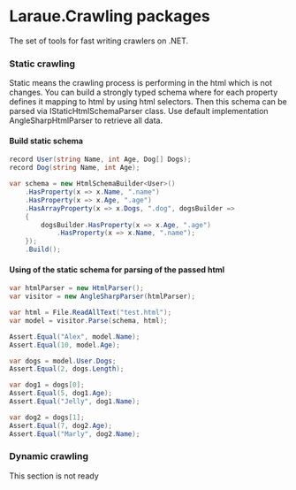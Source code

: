 # Laraue.Crawling packages

The set of tools for fast writing crawlers on .NET.

### Static crawling

Static means the crawling process is performing in the html which is not changes.
You can build a strongly typed schema where for each property defines it mapping to
html by using html selectors. Then this schema can be parsed via IStaticHtmlSchemaParser class.
Use default implementation AngleSharpHtmlParser to retrieve all data.

#### Build static schema

```cs
record User(string Name, int Age, Dog[] Dogs);
record Dog(string Name, int Age);

var schema = new HtmlSchemaBuilder<User>()
    .HasProperty(x => x.Name, ".name")
    .HasProperty(x => x.Age, ".age")
    .HasArrayProperty(x => x.Dogs, ".dog", dogsBuilder =>
    {
        dogsBuilder.HasProperty(x => x.Age, ".age")
            .HasProperty(x => x.Name, ".name");
    });
    .Build();
```

#### Using of the static schema for parsing of the passed html

```cs
var htmlParser = new HtmlParser();
var visitor = new AngleSharpParser(htmlParser);

var html = File.ReadAllText("test.html");
var model = visitor.Parse(schema, html);

Assert.Equal("Alex", model.Name);
Assert.Equal(10, model.Age);

var dogs = model.User.Dogs;
Assert.Equal(2, dogs.Length);

var dog1 = dogs[0];
Assert.Equal(5, dog1.Age);
Assert.Equal("Jelly", dog1.Name);

var dog2 = dogs[1];
Assert.Equal(7, dog2.Age);
Assert.Equal("Marly", dog2.Name);
```

### Dynamic crawling

This section is not ready